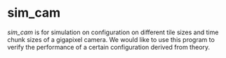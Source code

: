 # sim_cam

*sim_cam* is for simulation on configuration on different tile sizes and time
chunk sizes of a gigapixel camera. We would like to use this program to verify
the performance of a certain configuration derived from theory.
